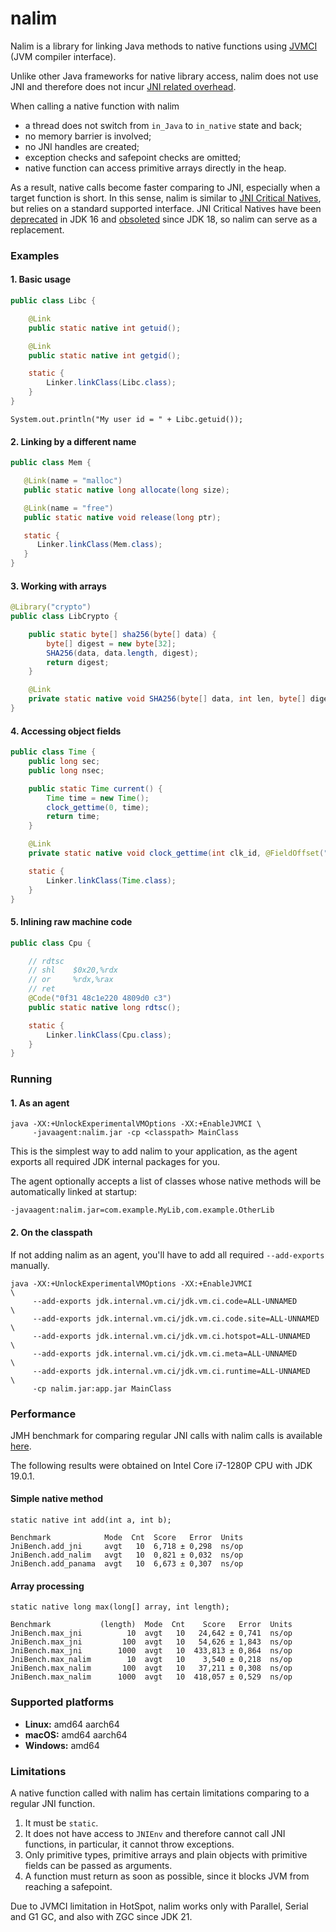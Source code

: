 # nalim

Nalim is a library for linking Java methods to native functions using
[JVMCI](https://openjdk.org/jeps/243) (JVM compiler interface).

Unlike other Java frameworks for native library access, nalim does not
use JNI and therefore does not incur [JNI related overhead](https://stackoverflow.com/a/24747484/3448419).

When calling a native function with nalim
 - a thread does not switch from `in_Java` to `in_native` state and back;
 - no memory barrier is involved;
 - no JNI handles are created;
 - exception checks and safepoint checks are omitted;
 - native function can access primitive arrays directly in the heap.

As a result, native calls become faster comparing to JNI, especially when
a target function is short. In this sense, nalim is similar to
[JNI Critical Natives](https://stackoverflow.com/a/36309652/3448419),
but relies on a standard supported interface. JNI Critical Natives
have been [deprecated](https://bugs.openjdk.org/browse/JDK-8233343) in JDK 16
and [obsoleted](https://bugs.openjdk.org/browse/JDK-8258192) since JDK 18,
so nalim can serve as a replacement.

### Examples

#### 1. Basic usage

```java
public class Libc {

    @Link
    public static native int getuid();

    @Link
    public static native int getgid();

    static {
        Linker.linkClass(Libc.class);
    }
}
```
```
System.out.println("My user id = " + Libc.getuid());
```

#### 2. Linking by a different name 

```java
public class Mem {

   @Link(name = "malloc")
   public static native long allocate(long size);

   @Link(name = "free")
   public static native void release(long ptr);

   static {
      Linker.linkClass(Mem.class);
   }
}
```

#### 3. Working with arrays

```java
@Library("crypto")
public class LibCrypto {

    public static byte[] sha256(byte[] data) {
        byte[] digest = new byte[32];
        SHA256(data, data.length, digest);
        return digest;
    }

    @Link
    private static native void SHA256(byte[] data, int len, byte[] digest);
}
```

#### 4. Accessing object fields

```java
public class Time {
    public long sec;
    public long nsec;

    public static Time current() {
        Time time = new Time();
        clock_gettime(0, time);
        return time;
    }

    @Link
    private static native void clock_gettime(int clk_id, @FieldOffset("sec") Time time);

    static {
        Linker.linkClass(Time.class);
    }
}
```

#### 5. Inlining raw machine code

```java
public class Cpu {

    // rdtsc
    // shl    $0x20,%rdx
    // or     %rdx,%rax
    // ret
    @Code("0f31 48c1e220 4809d0 c3")
    public static native long rdtsc();

    static {
        Linker.linkClass(Cpu.class);
    }
}
```

### Running

#### 1. As an agent

```
java -XX:+UnlockExperimentalVMOptions -XX:+EnableJVMCI \
     -javaagent:nalim.jar -cp <classpath> MainClass
```

This is the simplest way to add nalim to your application,
as the agent exports all required JDK internal packages for you.

The agent optionally accepts a list of classes whose native methods
will be automatically linked at startup:
```
-javaagent:nalim.jar=com.example.MyLib,com.example.OtherLib
```

#### 2. On the classpath

If not adding nalim as an agent, you'll have to add all required
`--add-exports` manually.

```
java -XX:+UnlockExperimentalVMOptions -XX:+EnableJVMCI                \
     --add-exports jdk.internal.vm.ci/jdk.vm.ci.code=ALL-UNNAMED      \
     --add-exports jdk.internal.vm.ci/jdk.vm.ci.code.site=ALL-UNNAMED \
     --add-exports jdk.internal.vm.ci/jdk.vm.ci.hotspot=ALL-UNNAMED   \
     --add-exports jdk.internal.vm.ci/jdk.vm.ci.meta=ALL-UNNAMED      \
     --add-exports jdk.internal.vm.ci/jdk.vm.ci.runtime=ALL-UNNAMED   \
     -cp nalim.jar:app.jar MainClass 
```

### Performance

JMH benchmark for comparing regular JNI calls with nalim calls is available
[here](https://github.com/apangin/nalim/blob/master/example/one/nalim/bench). 

The following results were obtained on Intel Core i7-1280P CPU with JDK 19.0.1.

#### Simple native method

```
static native int add(int a, int b);
```

```
Benchmark            Mode  Cnt  Score   Error  Units
JniBench.add_jni     avgt   10  6,718 ± 0,298  ns/op
JniBench.add_nalim   avgt   10  0,821 ± 0,032  ns/op
JniBench.add_panama  avgt   10  6,673 ± 0,307  ns/op
```

#### Array processing

```
static native long max(long[] array, int length);
```

```
Benchmark           (length)  Mode  Cnt    Score   Error  Units
JniBench.max_jni          10  avgt   10   24,642 ± 0,741  ns/op
JniBench.max_jni         100  avgt   10   54,626 ± 1,843  ns/op
JniBench.max_jni        1000  avgt   10  433,813 ± 0,864  ns/op
JniBench.max_nalim        10  avgt   10    3,540 ± 0,218  ns/op
JniBench.max_nalim       100  avgt   10   37,211 ± 0,308  ns/op
JniBench.max_nalim      1000  avgt   10  418,057 ± 0,529  ns/op
```

### Supported platforms

 - **Linux:** amd64 aarch64
 - **macOS:** amd64 aarch64
 - **Windows:** amd64

### Limitations

A native function called with nalim has certain limitations comparing to a regular
JNI function.

1. It must be `static`.
2. It does not have access to `JNIEnv` and therefore cannot call JNI functions,
   in particular, it cannot throw exceptions.
3. Only primitive types, primitive arrays and plain objects with primitive fields
   can be passed as arguments.
4. A function must return as soon as possible, since it blocks JVM from reaching 
   a safepoint.

Due to JVMCI limitation in HotSpot, nalim works only with Parallel, Serial and G1 GC,
and also with ZGC since JDK 21.
